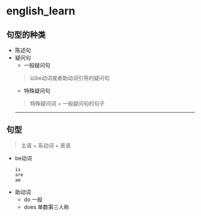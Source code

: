 # english_learn  

## 句型的种类  
+ 陈述句  
+ 疑问句  
  + 一般疑问句  
  > 以be动词或者助动词引导的疑问句  
  + 特殊疑问句  
  > 特殊疑问词 + 一般疑问句的句子  
  ---  
  
## 句型  
  > 主语 + 系动词 + 表语  
  + be动词  
    ```  
    is  
    are  
    am  
    ``` 
  + 助动词  
    + do 一般  
    + does  单数第三人称  

